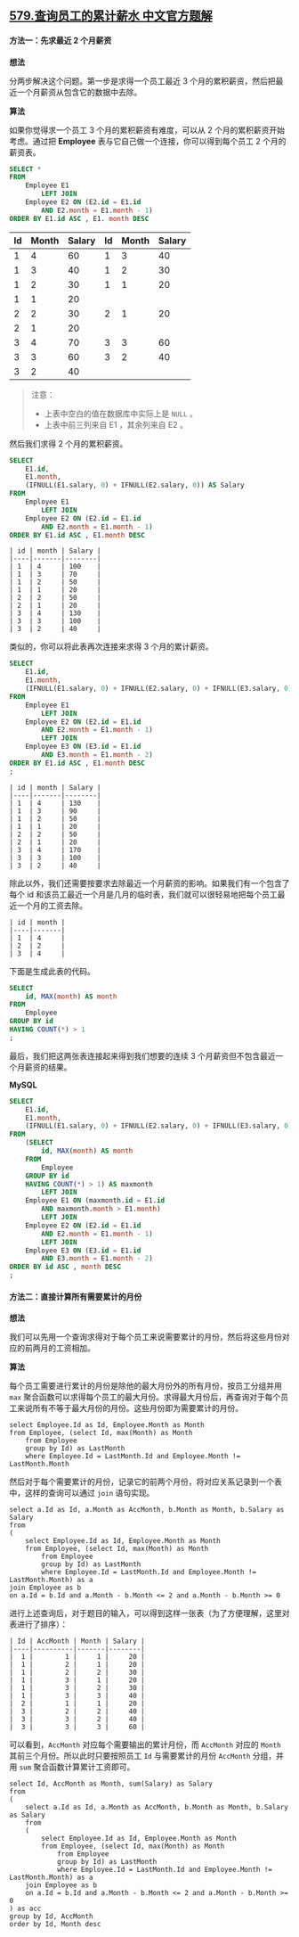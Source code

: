 ## [579.查询员工的累计薪水 中文官方题解](https://leetcode.cn/problems/find-cumulative-salary-of-an-employee/solutions/100000/cha-xun-yuan-gong-de-lei-ji-xin-shui-by-leetcode-s)

#### 方法一：先求最近 2 个月薪资

**想法**

分两步解决这个问题。第一步是求得一个员工最近 3 个月的累积薪资，然后把最近一个月薪资从包含它的数据中去除。

**算法**

如果你觉得求一个员工 3 个月的累积薪资有难度，可以从 2 个月的累积薪资开始考虑。通过把 **Employee** 表与它自己做一个连接，你可以得到每个员工 2 个月的薪资表。

```sql [-Sql]
SELECT *
FROM
    Employee E1
        LEFT JOIN
    Employee E2 ON (E2.id = E1.id
        AND E2.month = E1.month - 1)
ORDER BY E1.id ASC , E1. month DESC
```

| Id | Month | Salary | Id | Month | Salary |
|----|-------|--------|----|-------|--------|
| 1  | 4     | 60     | 1  | 3     | 40     |
| 1  | 3     | 40     | 1  | 2     | 30     |
| 1  | 2     | 30     | 1  | 1     | 20     |
| 1  | 1     | 20     |    |       |        |
| 2  | 2     | 30     | 2  | 1     | 20     |
| 2  | 1     | 20     |    |       |        |
| 3  | 4     | 70     | 3  | 3     | 60     |
| 3  | 3     | 60     | 3  | 2     | 40     |
| 3  | 2     | 40     |    |       |        |
>注意：
> - 上表中空白的值在数据库中实际上是 `NULL` 。
> - 上表中前三列来自 E1 ，其余列来自 E2 。

然后我们求得 2 个月的累积薪资。

```sql [-Sql]
SELECT
    E1.id,
    E1.month,
    (IFNULL(E1.salary, 0) + IFNULL(E2.salary, 0)) AS Salary
FROM
    Employee E1
        LEFT JOIN
    Employee E2 ON (E2.id = E1.id
        AND E2.month = E1.month - 1)
ORDER BY E1.id ASC , E1.month DESC
```
```
| id | month | Salary |
|----|-------|--------|
| 1  | 4     | 100    |
| 1  | 3     | 70     |
| 1  | 2     | 50     |
| 1  | 1     | 20     |
| 2  | 2     | 50     |
| 2  | 1     | 20     |
| 3  | 4     | 130    |
| 3  | 3     | 100    |
| 3  | 2     | 40     |
```

类似的，你可以将此表再次连接来求得 3 个月的累计薪资。

```sql [-Sql]
SELECT
    E1.id,
    E1.month,
    (IFNULL(E1.salary, 0) + IFNULL(E2.salary, 0) + IFNULL(E3.salary, 0)) AS Salary
FROM
    Employee E1
        LEFT JOIN
    Employee E2 ON (E2.id = E1.id
        AND E2.month = E1.month - 1)
        LEFT JOIN
    Employee E3 ON (E3.id = E1.id
        AND E3.month = E1.month - 2)
ORDER BY E1.id ASC , E1.month DESC
;
```
```
| id | month | Salary |
|----|-------|--------|
| 1  | 4     | 130    |
| 1  | 3     | 90     |
| 1  | 2     | 50     |
| 1  | 1     | 20     |
| 2  | 2     | 50     |
| 2  | 1     | 20     |
| 3  | 4     | 170    |
| 3  | 3     | 100    |
| 3  | 2     | 40     |
```
除此以外，我们还需要按要求去除最近一个月薪资的影响。如果我们有一个包含了每个 id 和该员工最近一个月是几月的临时表，我们就可以很轻易地把每个员工最近一个月的工资去除。
```
| id | month |
|----|-------|
| 1  | 4     |
| 2  | 2     |
| 3  | 4     |
```

下面是生成此表的代码。
```sql [-Sql]
SELECT
    id, MAX(month) AS month
FROM
    Employee
GROUP BY id
HAVING COUNT(*) > 1
;
```

最后，我们把这两张表连接起来得到我们想要的连续 3 个月薪资但不包含最近一个月薪资的结果。

**MySQL**

```sql [-Sql]
SELECT
    E1.id,
    E1.month,
    (IFNULL(E1.salary, 0) + IFNULL(E2.salary, 0) + IFNULL(E3.salary, 0)) AS Salary
FROM
    (SELECT
        id, MAX(month) AS month
    FROM
        Employee
    GROUP BY id
    HAVING COUNT(*) > 1) AS maxmonth
        LEFT JOIN
    Employee E1 ON (maxmonth.id = E1.id
        AND maxmonth.month > E1.month)
        LEFT JOIN
    Employee E2 ON (E2.id = E1.id
        AND E2.month = E1.month - 1)
        LEFT JOIN
    Employee E3 ON (E3.id = E1.id
        AND E3.month = E1.month - 2)
ORDER BY id ASC , month DESC
;
```

#### 方法二：直接计算所有需要累计的月份

**想法**

我们可以先用一个查询求得对于每个员工来说需要累计的月份，然后将这些月份对应的前两月的工资相加。

**算法**

每个员工需要进行累计的月份是除他的最大月份外的所有月份，按员工分组并用 `max` 聚合函数可以求得每个员工的最大月份。求得最大月份后，再查询对于每个员工来说所有不等于最大月份的月份。这些月份即为需要累计的月份。

```
select Employee.Id as Id, Employee.Month as Month
from Employee, (select Id, max(Month) as Month
    from Employee
    group by Id) as LastMonth
    where Employee.Id = LastMonth.Id and Employee.Month != LastMonth.Month
```

然后对于每个需要累计的月份，记录它的前两个月份，将对应关系记录到一个表中，这样的查询可以通过 `join` 语句实现。

```
select a.Id as Id, a.Month as AccMonth, b.Month as Month, b.Salary as Salary
from 
(
    select Employee.Id as Id, Employee.Month as Month
    from Employee, (select Id, max(Month) as Month
        from Employee
        group by Id) as LastMonth
        where Employee.Id = LastMonth.Id and Employee.Month != LastMonth.Month) as a 
join Employee as b
on a.Id = b.Id and a.Month - b.Month <= 2 and a.Month - b.Month >= 0
```

进行上述查询后，对于题目的输入，可以得到这样一张表（为了方便理解，这里对表进行了排序）：
```
| Id | AccMonth | Month | Salary |
|----|----------|-------|--------|
|  1 |        1 |     1 |     20 |
|  1 |        2 |     1 |     20 |
|  1 |        2 |     2 |     30 |
|  1 |        3 |     1 |     20 |
|  1 |        3 |     2 |     30 |
|  1 |        3 |     3 |     40 |
|  2 |        1 |     1 |     20 |
|  3 |        2 |     2 |     40 |
|  3 |        3 |     2 |     40 |
|  3 |        3 |     3 |     60 |
```

可以看到，`AccMonth` 对应每个需要输出的累计月份，而 `AccMonth` 对应的 `Month` 其前三个月份。所以此时只要按照员工 `Id` 与需要累计的月份 `AccMonth` 分组，并用 `sum` 聚合函数计算累计工资即可。

```
select Id, AccMonth as Month, sum(Salary) as Salary
from
(
    select a.Id as Id, a.Month as AccMonth, b.Month as Month, b.Salary as Salary
    from 
    (
        select Employee.Id as Id, Employee.Month as Month
        from Employee, (select Id, max(Month) as Month
            from Employee
            group by Id) as LastMonth
            where Employee.Id = LastMonth.Id and Employee.Month != LastMonth.Month) as a 
    join Employee as b
    on a.Id = b.Id and a.Month - b.Month <= 2 and a.Month - b.Month >= 0
) as acc
group by Id, AccMonth
order by Id, Month desc
```